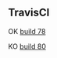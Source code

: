 
## TravisCI

OK [build 78](https://travis-ci.org/javiplx/puppet-library/builds/57200922)

KO [build 80](https://travis-ci.org/javiplx/puppet-library/builds/57232036)


